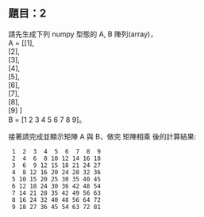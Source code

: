 ## 題目：2
請先生成下列 numpy 型態的 A, B 陣列(array)，\
A = [[1],\
     [2],\
     [3],\
     [4],\
     [5],\
     [6],\
     [7],\
     [8],\
     [9] ]\
B = [1 2 3 4 5 6 7 8 9]。

接著請完成並顯示矩陣 A 與 B，做完 矩陣相乘 後的計算結果:
```
 1  2  3  4  5  6  7  8  9 
 2  4  6  8 10 12 14 16 18 
 3  6  9 12 15 18 21 24 27 
 4  8 12 16 20 24 28 32 36 
 5 10 15 20 25 30 35 40 45 
 6 12 18 24 30 36 42 48 54 
 7 14 21 28 35 42 49 56 63 
 8 16 24 32 40 48 56 64 72 
 9 18 27 36 45 54 63 72 81
```
